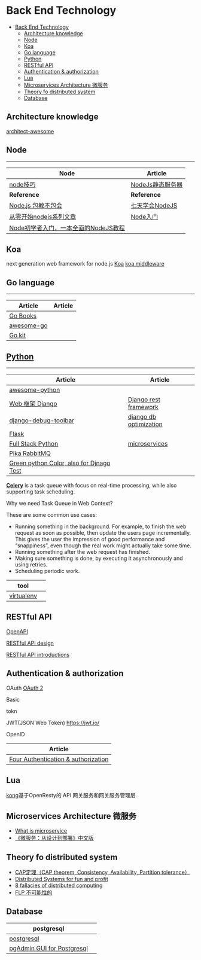 # Back End Technology
- [Back End Technology](#back-end-technology)
    - [Architecture knowledge](#architecture-knowledge)
    - [Node](#node)
    - [Koa](#koa)
    - [Go language](#go-language)
    - [Python](#python)
    - [RESTful API](#restful-api)
    - [Authentication & authorization](#authentication-authorization)
    - [Lua](#lua)
    - [Microservices Architecture 微服务](#microservices-architecture)
    - [Theory fo distributed system](#theory-fo-distributed-system)
    - [Database](#database)

## Architecture knowledge

[architect-awesome](https://github.com/xingshaocheng/architect-awesome)

## Node
----
| Node | Article |
| --------- | --------- |
|[node技巧](https://github.com/Wscats/Good-text-Share/issues/44)|[NodeJs静态服务器](https://github.com/Wscats/angular-demo/tree/gh-pages/diyNodeServer)|
| **Reference** | **Reference** |
|[Node.js 包教不包会](https://github.com/alsotang/node-lessons)|[七天学会NodeJS](http://nqdeng.github.io/7-days-nodejs/)|
|[从零开始nodejs系列文章](http://blog.fens.me/series-nodejs)|[Node入门](http://www.nodebeginner.org/index-zh-cn.html)|
|[Node初学者入门，一本全面的NodeJS教程](http://ourjs.com/detail/529ca5950cb6498814000005)||

## Koa
next generation web framework for node.js
[Koa](https://github.com/koajs)
[koa middleware](https://github.com/koajs/koa/wiki)

## Go language
----
| Article | Article |
| --------- | --------- |
|[Go Books](https://github.com/dariubs/GoBooks) ||
|[awesome-go](https://github.com/avelino/awesome-go)||
|[Go kit](https://github.com/go-kit/kit)||

## [Python](https://www.python.org)
-----
| Article | Article |
| --------- | --------- |
|[awesome-python](https://github.com/vinta/awesome-python)||
|[Web 框架 Django](https://github.com/django/django) |[Django rest framework ](http://www.django-rest-framework.org/)|
|[django-debug-toolbar](https://github.com/jazzband/django-debug-toolbar/)|[django db optimization](https://docs.djangoproject.com/en/2.0/topics/db/optimization/)|
|[Flask](http://flask.pocoo.org/)||
|[Full Stack Python ](https://www.fullstackpython.com)|[microservices](https://www.fullstackpython.com/microservices.html)|
|[Pika RabbitMQ](https://github.com/pika/pika)||
|[Green python Color, also for Djnago Test](https://github.com/CleanCut/green)||

**[Celery](http://docs.celeryproject.org/en/latest/index.html)**
is a task queue with focus on real-time processing, while also supporting task scheduling.

Why we need Task Queue in Web Context?

These are some common use cases:

- Running something in the background. For example, to finish the web request as soon as possible, then update the users page incrementally. This gives the user the impression of good performance and “snappiness”, even though the real work might actually take some time.
- Running something after the web request has finished.
- Making sure something is done, by executing it asynchronously and using retries.
- Scheduling periodic work.

|tool||
|---|---|
|[virtualenv](https://virtualenv.pypa.io/)||

## RESTful API

[OpenAPI](https://github.com/OAI/OpenAPI-Specification/blob/master/versions/3.0.0.md)

[RESTful API design](https://github.com/aisuhua/restful-api-design-references)

[RESTful API introductions](https://idratherbewriting.com/learnapidoc/index.html)


## Authentication & authorization
OAuth
[OAuth 2](https://oauth.net/2/)

Basic 

tokn

JWT(JSON Web Token) https://jwt.io/

OpenID

|Article|
|---|
|[Four Authentication & authorization ](https://blog.csdn.net/gdp12315_gu/article/details/79905424)|

## Lua

[kong](https://github.com/Kong/kong)基于OpenResty的 API 网关服务和网关服务管理层.


## Microservices Architecture 微服务

- [What is microservice](https://martinfowler.com/articles/microservices.html)
- [《微服务：从设计到部署》中文版](https://legacy.gitbook.com/book/docshome/microservices/details)


## Theory fo distributed system

- [CAP定理（CAP theorem, Consistency, Availability, Partition tolerance）](https://en.wikipedia.org/wiki/CAP_theorem)
- [Distributed Systems for fun and profit](http://book.mixu.net/distsys/)
- [8 fallacies of distributed computing](https://en.wikipedia.org/wiki/Fallacies_of_distributed_computing)
- [FLP 不可能性的](https://groups.csail.mit.edu/tds/papers/Lynch/jacm85.pdf)


## Database

|postgresql||
|---|---|
|[postgresql](https://www.postgresql.org/)||
|[pgAdmin GUI for Postgresql](https://www.pgadmin.org/)||